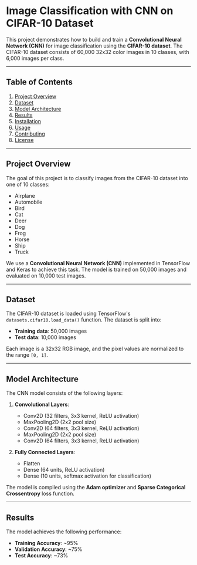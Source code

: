 # Image Classification with CNN on CIFAR-10 Dataset

This project demonstrates how to build and train a **Convolutional Neural Network (CNN)** for image classification using the **CIFAR-10 dataset**. The CIFAR-10 dataset consists of 60,000 32x32 color images in 10 classes, with 6,000 images per class.

---

## Table of Contents
1. [Project Overview](#project-overview)
2. [Dataset](#dataset)
3. [Model Architecture](#model-architecture)
4. [Results](#results)
5. [Installation](#installation)
6. [Usage](#usage)
7. [Contributing](#contributing)
8. [License](#license)

---

## Project Overview
The goal of this project is to classify images from the CIFAR-10 dataset into one of 10 classes:
- Airplane
- Automobile
- Bird
- Cat
- Deer
- Dog
- Frog
- Horse
- Ship
- Truck

We use a **Convolutional Neural Network (CNN)** implemented in TensorFlow and Keras to achieve this task. The model is trained on 50,000 images and evaluated on 10,000 test images.

---

## Dataset
The CIFAR-10 dataset is loaded using TensorFlow's `datasets.cifar10.load_data()` function. The dataset is split into:
- **Training data**: 50,000 images
- **Test data**: 10,000 images

Each image is a 32x32 RGB image, and the pixel values are normalized to the range `[0, 1]`.

---

## Model Architecture
The CNN model consists of the following layers:
1. **Convolutional Layers**:
   - Conv2D (32 filters, 3x3 kernel, ReLU activation)
   - MaxPooling2D (2x2 pool size)
   - Conv2D (64 filters, 3x3 kernel, ReLU activation)
   - MaxPooling2D (2x2 pool size)
   - Conv2D (64 filters, 3x3 kernel, ReLU activation)

2. **Fully Connected Layers**:
   - Flatten
   - Dense (64 units, ReLU activation)
   - Dense (10 units, softmax activation for classification)

The model is compiled using the **Adam optimizer** and **Sparse Categorical Crossentropy** loss function.

---

## Results
The model achieves the following performance:
- **Training Accuracy**: ~95%
- **Validation Accuracy**: ~75%
- **Test Accuracy**: ~73%
